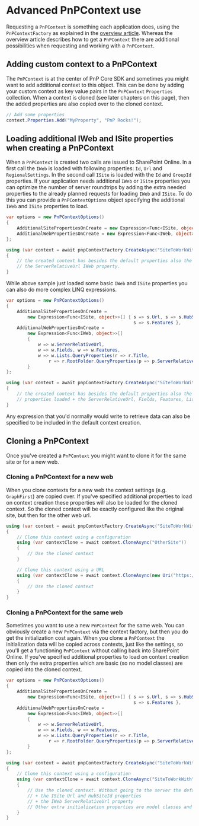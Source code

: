 # Advanced PnPContext use

Requesting a `PnPContext` is something each application does, using the `PnPContextFactory` as explained in the [overview article](readme.md). Whereas the overview article describes how to get a `PnPContext` there are additional possibilities when requesting and working with a `PnPContext`.

## Adding custom context to a PnPContext

The `PnPContext` is at the center of PnP Core SDK and sometimes you might want to add additional context to this object. This can be done by adding your custom context as key value pairs in the `PnPContext` `Properties` collection. When a context is cloned (see later chapters on this page), then the added properties are also copied over to the cloned context.

```csharp
// Add some properties
context.Properties.Add("MyProperty", "PnP Rocks!");
```

## Loading additional IWeb and ISite properties when creating a PnPContext

When a `PnPContext` is created two calls are issued to SharePoint Online. In a first call the `IWeb` is loaded with following properties: `Id`, `Url` and `RegionalSettings`. In the second call `ISite` is loaded with the `Id` and `GroupId` properties. If your application needs additional `IWeb` or `ISite` properties you can optimize the number of server roundtrips by adding the extra needed properties to the already planned requests for loading `IWeb` and `ISite`. To do this you can provide a `PnPContextOptions` object specifying the additional `IWeb` and `ISite` properties to load.

```csharp
var options = new PnPContextOptions()
{
    AdditionalSitePropertiesOnCreate = new Expression<Func<ISite, object>>[] { s => s.Url, s => s.HubSiteId },
    AdditionalWebPropertiesOnCreate = new Expression<Func<IWeb, object>>[] { w => w.ServerRelativeUrl }
};

using (var context = await pnpContextFactory.CreateAsync("SiteToWorkWith", options))
{
    // the created context has besides the default properties also the Url and HubSiteId ISite properties loaded + 
    // the ServerRelativeUrl IWeb property.
}
```

While above sample just loaded some basic `IWeb` and `ISite` properties you can also do more complex LINQ expressions.

```csharp
var options = new PnPContextOptions()
{
    AdditionalSitePropertiesOnCreate = 
        new Expression<Func<ISite, object>>[] { s => s.Url, s => s.HubSiteId,
                                                s => s.Features },
    AdditionalWebPropertiesOnCreate = 
        new Expression<Func<IWeb, object>>[] 
        {   
            w => w.ServerRelativeUrl,
            w => w.Fields, w => w.Features,
            w => w.Lists.QueryProperties(r => r.Title,
                r => r.RootFolder.QueryProperties(p => p.ServerRelativeUrl)) 
        }
};

using (var context = await pnpContextFactory.CreateAsync("SiteToWorkWith", options))
{
    // the created context has besides the default properties also the Url, HubSiteId and Features ISite 
    // properties loaded + the ServerRelativeUrl, Fields, Features, Lists with RootFolder IWeb properties.
}
```

Any expression that you'd normally would write to retrieve data can also be specified to be included in the default context creation.

## Cloning a PnPContext

Once you've created a `PnPContext` you might want to clone it for the same site or for a new web.

### Cloning a PnPContext for a new web

When you clone contexts for a new web the context settings (e.g. `GraphFirst`) are copied over. If you've specified additional properties to load on context creation these properties will also be loaded for the cloned context. So the cloned context will be exactly configured like the original site, but then for the other web url.

```csharp
using (var context = await pnpContextFactory.CreateAsync("SiteToWorkWith"))
{
    // Clone this context using a configuration
    using (var contextClone = await context.CloneAsync("OtherSite"))
    {
        // Use the cloned context
    }

    // Clone this context using a URL
    using (var contextClone = await context.CloneAsync(new Uri("https://contoso.sharepoint.com/sites/anothersite")))
    {
        // Use the cloned context
    }
}
```

### Cloning a PnPContext for the same web

Sometimes you want to use a new `PnPContext` for the same web. You can obviously create a new `PnPContext` via the context factory, but then you do get the initialization cost again. When you clone a `PnPContext` the initialization data will be copied across contexts, just like the settings, so you'll get a functioning `PnPContext` without calling back into SharePoint Online. If you've specified additional properties to load on context creation then only the extra properties which are basic (so no model classes) are copied into the cloned context.

```csharp
var options = new PnPContextOptions()
{
    AdditionalSitePropertiesOnCreate = 
        new Expression<Func<ISite, object>>[] { s => s.Url, s => s.HubSiteId,
                                                s => s.Features },
    AdditionalWebPropertiesOnCreate = 
        new Expression<Func<IWeb, object>>[] 
        {   
            w => w.ServerRelativeUrl,
            w => w.Fields, w => w.Features,
            w => w.Lists.QueryProperties(r => r.Title,
                r => r.RootFolder.QueryProperties(p => p.ServerRelativeUrl)) 
        }
};

using (var context = await pnpContextFactory.CreateAsync("SiteToWorkWith" , options))
{
    // Clone this context using a configuration
    using (var contextClone = await context.CloneAsync("SiteToWorkWith"))
    {
        // Use the cloned context. Without going to the server the default IWeb and ISite properties are loaded
        // + the ISite Url and HubSiteId properties
        // + the IWeb ServerRelativeUrl property
        // Other extra initialization properties are model classes and are not copied over
    }
}
```
